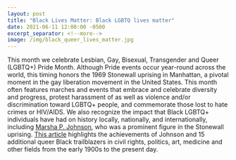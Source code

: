 ```yaml
---
layout: post
title: "Black Lives Matter: Black LGBTQ lives matter"
date: 2021-06-11 12:00:00 -0500
excerpt_separator: <!--more-->
image: /img/black_queer_lives_matter.jpg
---
```


This month we celebrate Lesbian, Gay, Bisexual, Transgender and Queer (LGBTQ+) Pride Month. Although Pride events occur year-round across the world, this timing honors the 1969 Stonewall uprising in Manhattan, a pivotal moment <!--more--> in the gay liberation movement in the United States. This month often features marches and events that embrace and celebrate diversity and progress, protest harassment of as well as violence and/or discrimination toward LGBTQ+ people, and commemorate those lost to hate crimes or HIV/AIDS. We also recognize the impact that Black LGBTQ+ individuals have had on history locally, nationally, and internationally, including [Marsha P. Johnson][marsha-johnson], who was a prominent figure in the Stonewall uprising. [This article][article] highlights the achievements of Johnson and 15 additional queer Black trailblazers in civil rights, politics, art, medicine and other fields from the early 1900s to the present day.

[marsha-johnson]: https://r20.rs6.net/tn.jsp?f=001CJXUwkqQ1BUwBr0LBCrN8SZ0aY_lh5dv3_hA6nu4RcykH_1gPnR11N9HALws8ZU2nj0q_XPk-H8GH3KbM_Qo97seF9MjsC_6UF4zKjcbNMx0uXRVX22gdJwgLHAjxNxByoxDCnx-8NAT1UId7_aWufI70M9QQDjf&c=CFoDSJgCFZ3g1XggzB9IIH7sPvHrgJKtLAHdRAEIk8S9m3gXTa5e6Q==&ch=qSzT6SdC1rkciNlzW_m7gsjK6h1ucg3mwdb2TczjTMFYe7C-bsBh9g==
[article]: https://r20.rs6.net/tn.jsp?f=001CJXUwkqQ1BUwBr0LBCrN8SZ0aY_lh5dv3_hA6nu4RcykH_1gPnR11N9HALws8ZU2R6fisl04pjkGFsln4OVLMxBlvJ-U3yRt8PC-R_WvekTpYYMMHgepwUBhF9W-DrcxWRjEV25IR3IRL4BzZ94_z1XRJysiIINVNFaYhVXO0e8cXPvgj47Df5oj6ZhQetap6AgWxSz8DasnWj0ZQsH9qW9iTZhsxqZQwdtgnJvFlLcLxI0B3hEWDLk502ELRyVOkrxscBehhcA=&c=CFoDSJgCFZ3g1XggzB9IIH7sPvHrgJKtLAHdRAEIk8S9m3gXTa5e6Q==&ch=qSzT6SdC1rkciNlzW_m7gsjK6h1ucg3mwdb2TczjTMFYe7C-bsBh9g==
